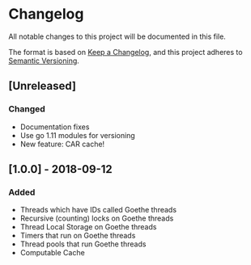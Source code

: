 # Changelog
All notable changes to this project will be documented in this file.

The format is based on [Keep a Changelog](https://keepachangelog.com/en/1.0.0/),
and this project adheres to [Semantic Versioning](https://semver.org/spec/v2.0.0.html).

## [Unreleased]
### Changed
- Documentation fixes
- Use go 1.11 modules for versioning
- New feature:  CAR cache!

## [1.0.0] - 2018-09-12
### Added
- Threads which have IDs called Goethe threads
- Recursive (counting) locks on Goethe threads
- Thread Local Storage on Goethe threads
- Timers that run on Goethe threads
- Thread pools that run Goethe threads
- Computable Cache
